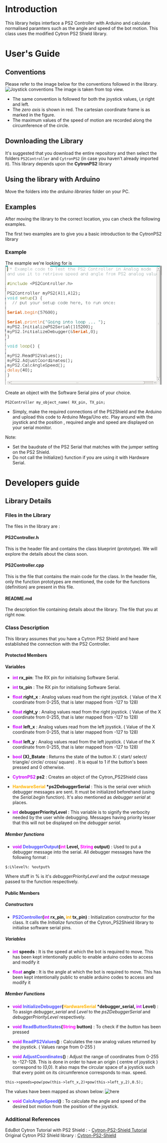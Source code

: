 # Introduction
This library helps interface a PS2 Controller with Arduino and calculate normalised paramters such as the angle
and speed of the bot motion. This class uses the modified Cytron PS2 Shield library.

# User's Guide
## Conventions
Please refer to the image below for the conventions followed in the library.
![Joystick conventions](../DATA/Images/JoystickConventions.png)
The image is taken from top view.
- The same convention is followed for both the joystick values, i,e right and left.
- The *zero axis* is shown in red. The cartesian coordinate frame is as marked in the figure.
- The maximum values of the speed of motion are recorded along the circumference of the circle.

## Downloading the Library
It's suggested that you download the entire repository and then select the folders `PS2Controller` and `CytronPS2` (in case you haven't already imported it). This library depends upon the **CytronPS2** library

## Using the library with Arduino
Move the folders into the *arduino libraries* folder on your PC.

## Examples
After moving the library to the correct location, you can check the following examples.

The first two examples are to give you a basic introduction to the CytronPS2 library
### Example 
The example we're looking for is ![here](../DATA/Images/PS2Controller.jpg)

Create an object with the Software Serial pins of your choice.
```
PS2Controller my_object_name( RX_pin, TX_pin;
```
- Simply, make the required connections of the PS2Shield and the Arduino and upload this code to Arduino Mega/Uno etc. Play around with the joystick and the position , required angle and speed are displayed on your serial monitor.

Note: 
- Set the baudrate of the PS2 Serial that matches with the jumper setting on the PS2 Shield. 
- Do not call the Initialize() function if you are using it with Hardware Serial.

# Developers guide

## Library Details
### Files in the Library
The files in the library are :

#### PS2Controller.h
This is the header file and contains the class blueprint (prototype). We will explore the details about the class soon.

#### PS2Controller.cpp
This is the file that contains the main code for the class. In the header file, only the function prototypes are mentioned, the code for the functions (definition) are present in this file.

#### README.md
The description file containing details about the library. The file that you at right now.

###  Class Description
This library assumes that you have a Cytron PS2 Shield and have established the connection with the PS2 Controller.

#### Protected Members
#### Variables

- **<font color="#CD00FF">int</font> rx_pin**: The RX pin for initialising Software Serial. 

- **<font color="#CD00FF">int</font> tx_pin** : The RX pin for initialising Software Serial. 

- **<font color="#CD00FF">float</font> right_x** : Analog values read from the right joystick. ( Value of the X coordinate from 0-255, that is later mapped from -127 to 128)

- **<font color="#CD00FF">float</font> right_y** : Analog values read from the right joystick. ( Value of the X coordinate from 0-255, that is later mapped from -127 to 128)

- **<font color="#CD00FF">float</font> left_x** : Analog values read from the left joystick. ( Value of the X coordinate from 0-255, that is later mapped from -127 to 128)

- **<font color="#CD00FF">float</font> left_y** : Analog values read from the left joystick. ( Value of the X coordinate from 0-255, that is later mapped from -127 to 128)

- **<font color="#CD00FF">bool</font> (X)_Bstate** : Returns the state of the button X: ( start/ select/ triangle/ circle/ cross/ square) . It is equal to 1 if the button's been pressed and 0 otherwise.

- **<font color="#CD00FF">CytronPS2</font> ps2** : Creates an object of the Cytron_PS2Shield class

- **<font color="#FFB300">HardwareSerial</font> \*ps2DebuggerSerial** : This is the serial over which debugger messages are sent. It must be initialized beforehand (using the _Serial.begin_ function). It's also mentioned as _debugger serial_ at places.

- **<font color="#CD00FF">int</font> debuggerPriorityLevel** : This variable is to signify the verbocity needed by the user while debugging. Messages having priority lesser that this will not be displayed on the _debugger serial_.

##### Member functions

- **<font color="#CD00FF">void</font> <font color="#5052FF">DebuggerOutput</font>(<font color="#FF00FF">int</font> Level, <font color="#FF00FF">String</font> output)** : Used to put a debugger message into the serial. All debugger messages have the following format :<br>
```
$:L%level%: %output%
```
Where stuff in % is it's *debuggerPriorityLevel* and the *output* message passed to the function respectively.

#### Public Members

##### Constructors

- **<font color="#5052FF">PS2Controller</font>(<font color="#CD00FF">int</font> rx_pin, <font color="#FFB300">int</font> tx_pin)** : Initialization constructor for the class. It calls the *Initialize* function of the Cytron_PS2Shield library to initialise software serial pins.

##### Variables
- **<font color="#CD00FF">int</font> speeds** : It is the speed at which the bot is required to move. This has been kept intentionally public to enable arduino codes to access and modify it

- **<font color="#CD00FF">float</font> angle** : It is the angle at which the bot is required to move. This has been kept intentionally public to enable arduino codes to access and modify it

##### Member Functions
- **<font color="#CD00FF">void</font> <font color="#5052FF">InitializeDebugger</font>(<font color="#FFB300">HardwareSerial</font> \*debugger_serial, <font color="#CD00FF">int</font> Level)** : To assign *debugger_serial* and *Level* to the *ps2DebuggerSerial* and *debuggerPriorityLevel* respectively.

- **<font color="#CD00FF">void</font> <font color="#5052FF">ReadButtonStates</font>(<font color="#FF00FF">String</font> button)** : To check if the *button* has been pressed

- **<font color="#CD00FF">void</font> <font color="#5052FF">ReadPS2Values</font>()** : Calculates the raw analog values returned by the joystick. ( Values range from 0-255 )

- **<font color="#CD00FF">void</font> <font color="#5052FF">AdjustCoordinates</font>()** : Adjust the range of coordinates from 0-255 to -127-128. This is done in order to have an origin ( centre of joystick ) correspond to (0,0). It also maps the circular space of a joystick such that every point on its circumference corresponds to max. speed.

```
this->speeds=pow(pow(this->left_x,2)+pow(this->left_y,2),0.5);
``` 
The values have been mapped as shown below:
![here](../DATA/Images/map.xcf)

- **<font color="#CD00FF">void</font> <font color="#5052FF">CalcAngleSpeed</font>()** : To calculate the angle and speed of the desired bot motion from the position of the joystick.

### Additional References
EduBot Cytron Tutorial with PS2 Shield : - [Cytron-PS2-Shield Tutorial](https://tutorial.cytron.io/2015/07/23/using-cytron-ps2-shield-with-arduino-edubot-2/)
Original Cytron PS2 Shield library : [Cytron-PS2-Shield](https://github.com/CytronTechnologies/Cytron_PS2Shield)

